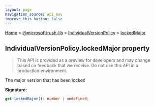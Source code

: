 ```yaml
---
layout: page
navigation_source: api_nav
improve_this_button: false
---
```



[Home](./index.md) &gt; [@microsoft/rush-lib](./rush-lib.md) &gt; [IndividualVersionPolicy](./rush-lib.individualversionpolicy.md) &gt; [lockedMajor](./rush-lib.individualversionpolicy.lockedmajor.md)

## IndividualVersionPolicy.lockedMajor property

> This API is provided as a preview for developers and may change based on feedback that we receive. Do not use this API in a production environment.
>

The major version that has been locked

<b>Signature:</b>

```typescript
get lockedMajor(): number | undefined;
```
